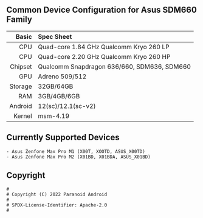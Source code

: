 ## Common Device Configuration for Asus SDM660 Family

Basic   | Spec Sheet
-------:|:----------
CPU     | Quad-core 1.84 GHz Qualcomm Kryo 260 LP
CPU     | Quad-core 2.20 GHz Qualcomm Kryo 260 HP
Chipset | Qualcomm Snapdragon 636/660, SDM636, SDM660
GPU     | Adreno 509/512
Storage | 32GB/64GB
RAM     | 3GB/4GB/6GB
Android | 12(sc)/12.1(sc-v2)
Kernel  | msm-4.19

## Currently Supported Devices

```
- Asus Zenfone Max Pro M1 (X00T, XOOTD, ASUS_X00TD)
- Asus Zenfone Max Pro M2 (X01BD, X01BDA, ASUS_X01BD)
```

## Copyright

```
#
# Copyright (C) 2022 Paranoid Android
#
# SPDX-License-Identifier: Apache-2.0
#
```
